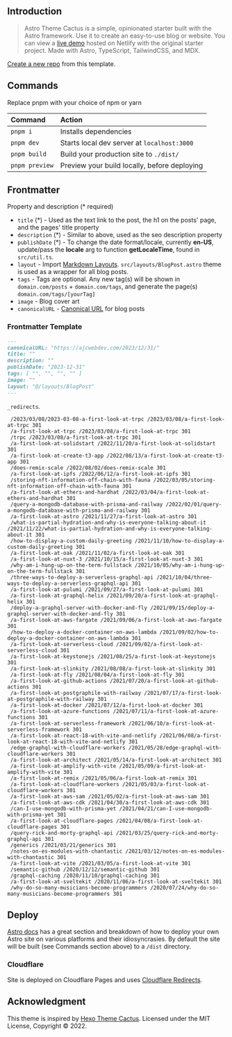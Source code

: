 ## Introduction

> Astro Theme Cactus is a simple, opinionated starter built with the Astro framework. Use it to create an easy-to-use blog or website. You can view a [live demo](https://astro-theme-cactus.netlify.app/) hosted on Netlify with the original starter project. Made with Astro, TypeScript, TailwindCSS, and MDX.

[Create a new repo](https://github.com/chrismwilliams/astro-theme-cactus/generate) from this template.

## Commands

Replace pnpm with your choice of npm or yarn

| Command        | Action                                       |
| :------------- | :------------------------------------------- |
| `pnpm i`       | Installs dependencies                        |
| `pnpm dev`     | Starts local dev server at `localhost:3000`  |
| `pnpm build`   | Build your production site to `./dist/`      |
| `pnpm preview` | Preview your build locally, before deploying |

## Frontmatter

Property and description (* required)

- `title` (*) - Used as the text link to the post, the h1 on the posts' page, and the pages' title property
- `description` (*) - Similar to above, used as the seo description property
- `publishDate` (*) - To change the date format/locale, currently **en-US**, update/pass the **locale** arg to function **getLocaleTime**, found in `src/util.ts`.
- `layout` - Import [Markdown Layouts](https://docs.astro.build/en/core-concepts/layouts/#markdown-layouts). `src/layouts/BlogPost.astro` theme is used as a wrapper for all blog posts.
- `tags` - Tags are optional. Any new tag(s) will be shown in `domain.com/posts` + `domain.com/tags`, and generate the page(s) `domain.com/tags/[yourTag]`
- `image` - Blog cover art
- `canonicalURL` - [Canonical URL](https://developers.google.com/search/docs/crawling-indexing/consolidate-duplicate-urls) for blog posts

### Frontmatter Template

```markdown
---
canonicalURL: "https://ajcwebdev.com/2023/12/31/"
title: ""
description: ""
publishDate: "2023-12-31"
tags: [ "", "", "", "" ]
image: ""
layout: "@/layouts/BlogPost"
---
```

`_redirects`.

```
 /2023/03/08/2023-03-08-a-first-look-at-trpc /2023/03/08/a-first-look-at-trpc 301
 /a-first-look-at-trpc /2023/03/08/a-first-look-at-trpc 301
 /trpc /2023/03/08/a-first-look-at-trpc 301
 /a-first-look-at-solidstart /2022/11/20/a-first-look-at-solidstart 301
 /a-first-look-at-create-t3-app /2022/08/13/a-first-look-at-create-t3-app 301
 /does-remix-scale /2022/08/02/does-remix-scale 301
 /a-first-look-at-ipfs /2022/06/12/a-first-look-at-ipfs 301
 /storing-nft-information-off-chain-with-fauna /2022/03/05/storing-nft-information-off-chain-with-fauna 301
 /a-first-look-at-ethers-and-hardhat /2022/03/04/a-first-look-at-ethers-and-hardhat 301
 /query-a-mongodb-database-with-prisma-and-railway /2022/02/01/query-a-mongodb-database-with-prisma-and-railway 301
 /a-first-look-at-astro /2021/11/27/a-first-look-at-astro 301
 /what-is-partial-hydration-and-why-is-everyone-talking-about-it /2021/11/22/what-is-partial-hydration-and-why-is-everyone-talking-about-it 301
 /how-to-display-a-custom-daily-greeting /2021/11/10/how-to-display-a-custom-daily-greeting 301
 /a-first-look-at-oak /2021/11/02/a-first-look-at-oak 301
 /a-first-look-at-nuxt-3 /2021/10/15/a-first-look-at-nuxt-3 301
 /why-am-i-hung-up-on-the-term-fullstack /2021/10/05/why-am-i-hung-up-on-the-term-fullstack 301
 /three-ways-to-deploy-a-serverless-graphql-api /2021/10/04/three-ways-to-deploy-a-serverless-graphql-api 301
 /a-first-look-at-pulumi /2021/09/27/a-first-look-at-pulumi 301
 /a-first-look-at-graphql-helix /2021/09/20/a-first-look-at-graphql-helix 301
 /deploy-a-graphql-server-with-docker-and-fly /2021/09/15/deploy-a-graphql-server-with-docker-and-fly 301
 /a-first-look-at-aws-fargate /2021/09/06/a-first-look-at-aws-fargate 301
 /how-to-deploy-a-docker-container-on-aws-lambda /2021/09/02/how-to-deploy-a-docker-container-on-aws-lambda 301
 /a-first-look-at-serverless-cloud /2021/09/02/a-first-look-at-serverless-cloud 301
 /a-first-look-at-keystonejs /2021/08/25/a-first-look-at-keystonejs 301
 /a-first-look-at-slinkity /2021/08/08/a-first-look-at-slinkity 301
 /a-first-look-at-fly /2021/08/04/a-first-look-at-fly 301
 /a-first-look-at-github-actions /2021/07/20/a-first-look-at-github-actions 301
 /a-first-look-at-postgraphile-with-railway /2021/07/17/a-first-look-at-postgraphile-with-railway 301
 /a-first-look-at-docker /2021/07/12/a-first-look-at-docker 301
 /a-first-look-at-azure-functions /2021/07/11/a-first-look-at-azure-functions 301
 /a-first-look-at-serverless-framework /2021/06/10/a-first-look-at-serverless-framework 301
 /a-first-look-at-react-18-with-vite-and-netlify /2021/06/08/a-first-look-at-react-18-with-vite-and-netlify 301
 /edge-graphql-with-cloudflare-workers /2021/05/28/edge-graphql-with-cloudflare-workers 301
 /a-first-look-at-architect /2021/05/14/a-first-look-at-architect 301
 /a-first-look-at-amplify-with-vite /2021/05/09/a-first-look-at-amplify-with-vite 301
 /a-first-look-at-remix /2021/05/06/a-first-look-at-remix 301
 /a-first-look-at-cloudflare-workers /2021/05/03/a-first-look-at-cloudflare-workers 301
 /a-first-look-at-aws-sam /2021/05/02/a-first-look-at-aws-sam 301
 /a-first-look-at-aws-cdk /2021/04/30/a-first-look-at-aws-cdk 301
 /can-I-use-mongodb-with-prisma-yet /2021/04/21/can-I-use-mongodb-with-prisma-yet 301
 /a-first-look-at-cloudflare-pages /2021/04/08/a-first-look-at-cloudflare-pages 301
 /query-rick-and-morty-graphql-api /2021/03/25/query-rick-and-morty-graphql-api 301
 /generics /2021/03/21/generics 301
 /notes-on-es-modules-with-chantastic /2021/03/12/notes-on-es-modules-with-chantastic 301
 /a-first-look-at-vite /2021/03/05/a-first-look-at-vite 301
 /semantic-github /2020/12/12/semantic-github 301
 /graphql-caching /2020/11/10/graphql-caching 301
 /a-first-look-at-sveltekit /2020/11/06/a-first-look-at-sveltekit 301
 /why-do-so-many-musicians-become-programmers /2020/07/24/why-do-so-many-musicians-become-programmers 301
```

## Deploy

[Astro docs](https://docs.astro.build/en/guides/deploy/) has a great section and breakdown of how to deploy your own Astro site on various platforms and their idiosyncrasies. By default the site will be built (see Commands section above) to a `/dist` directory.

### Cloudflare

Site is deployed on Cloudflare Pages and uses [Cloudflare Redirects](https://developers.cloudflare.com/pages/platform/redirects/).

## Acknowledgment

This theme is inspired by [Hexo Theme Cactus](https://github.com/probberechts/hexo-theme-cactus). Licensed under the MIT License, Copyright © 2022.